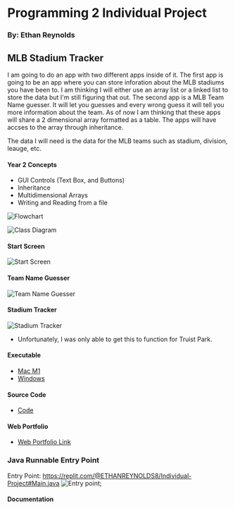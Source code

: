 # Programming 2 Individual Project
### By: Ethan Reynolds

## MLB Stadium Tracker
I am going to do an app with two different apps inside of it. The first app is going to be an app where you can store inforation about the MLB stadiums you have been to. I am thinking I will either use an array list or a linked list to store the data but I'm still figuring that out. The second app is a MLB Team Name guesser. It will let you guesses and every wrong guess it will tell you more information about the team. As of now I am thinking that these apps will share a 2 dimensional array formatted as a table. The apps will have accses to the array through inheritance. 

The data I will need is the data for the MLB teams such as stadium, division, leauge, etc.

#### Year 2 Concepts
* GUI Controls (Text Box, and Buttons)
* Inheritance
* Multidimensional Arrays
* Writing and Reading from a file

![Flowchart](https://github.com/SFgiantsfan/Programming-2-Individual-Projects-2022-2023/blob/main/images/Individual%20Project%20Flowchart%2012-19-22.jpg?raw=true)

![Class Diagram](https://github.com/SFgiantsfan/Programming-2-Individual-Projects-2022-2023/blob/main/images/Individual%20Project%20Class%20Diagram%20(Updated%203-2-23).jpg?raw=true)

#### Start Screen
![Start Screen](https://github.com/SFgiantsfan/Programming-2-Individual-Projects-2022-2023/blob/main/images/MLB%20App%20Start%20Screen.PNG?raw=true)

#### Team Name Guesser
![Team Name Guesser](https://github.com/SFgiantsfan/Programming-2-Individual-Projects-2022-2023/blob/main/images/Team%20Name%20Guesser.PNG?raw=true)

#### Stadium Tracker
![Stadium Tracker](https://github.com/SFgiantsfan/Programming-2-Individual-Projects-2022-2023/blob/main/images/Stadium%20Tracker.PNG?raw=true)
* Unfortunately, I was only able to get this to function for Truist Park.

#### Executable 
* [Mac M1](https://github.com/SFgiantsfan/Programming-2-Individual-Projects-2022-2023/blob/main/app/macos-aarch64.zip)
* [Windows](https://github.com/SFgiantsfan/Programming-2-Individual-Projects-2022-2023/blob/main/app/windows-amd64.zip)

#### Source Code
* [Code](https://github.com/SFgiantsfan/Programming-2-Individual-Projects-2022-2023/tree/main/src/Processing)

#### Web Portfolio
* [Web Portfolio Link](https://sfgiantsfan.github.io/Programming-Portfolio-2021-2022/)



### Java Runnable Entry Point
Entry Point: https://replit.com/@ETHANREYNOLDS8/Individual-Project#Main.java
![Entry point](https://github.com/SFgiantsfan/Programming-2-Individual-Projects-2022-2023/blob/main/images/FirstEntrypointMLBApp.PNG?raw=true); 


#### Documentation

